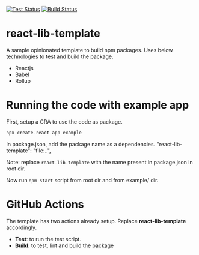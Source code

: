 [![Test Status](https://github.com/binodswain/react-lib-template/workflows/Test/badge.svg)](https://github.com/binodswain/react-lib-template/actions?query=workflow%3ATest)
[![Build Status](https://github.com/binodswain/react-lib-template/workflows/Build/badge.svg)](https://github.com/binodswain/react-lib-template/actions?query=workflow%3ABuild)

# react-lib-template
A sample opinionated template to build npm packages. Uses below technologies to test and build the package.
- Reactjs
- Babel
- Rollup

# Running the code with example app
First, setup a CRA to use the code as package.
```bash
npx create-react-app example
```
In package.json, add the package name as a dependencies.
"react-lib-template": "file:..",

Note: replace `react-lib-template` with the name present in package.json in root dir.

Now run `npm start` script from root dir and from example/ dir.

# GitHub Actions
The template has two actions already setup. Replace **react-lib-template** accordingly.
- **Test**: to run the test script.
- **Build**: to test, lint and build the package

